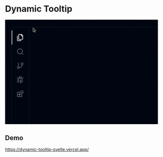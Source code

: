 # Dynamic Tooltip

![dynamic tooltip example](/assets/example.gif)

## Demo
https://dynamic-tooltip-svelte.vercel.app/
